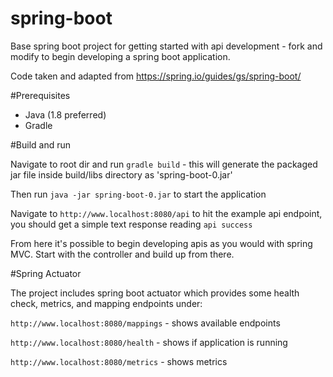 # spring-boot
Base spring boot project for getting started with api development - fork and modify to begin developing a spring boot application.

Code taken and adapted from https://spring.io/guides/gs/spring-boot/

#Prerequisites

- Java (1.8 preferred)
- Gradle

#Build and run

Navigate to root dir and run `gradle build` - this will generate the packaged jar file inside build/libs directory as 'spring-boot-0.jar'

Then run `java -jar spring-boot-0.jar` to start the application

Navigate to `http://www.localhost:8080/api` to hit the example api endpoint, you should get a simple text response reading `api success`

From here it's possible to begin developing apis as you would with spring MVC. Start with the controller and build up from there. 

#Spring Actuator

The project includes spring boot actuator which provides some health check, metrics, and mapping endpoints under:

`http://www.localhost:8080/mappings` - shows available endpoints

`http://www.localhost:8080/health` - shows if application is running

`http://www.localhost:8080/metrics` - shows metrics

